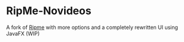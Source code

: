 # RipMe-Novideos
A fork of [Ripme](https://github.com/RipMeApp/ripme) with more options and a completely rewritten UI using JavaFX (WIP)